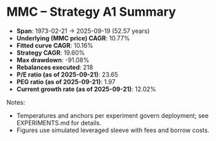 # MMC – Strategy A1 Summary

- **Span**: 1973-02-21 → 2025-09-19 (52.57 years)
- **Underlying (MMC price) CAGR**: 10.77%
- **Fitted curve CAGR**: 10.16%
- **Strategy CAGR**: 19.60%
- **Max drawdown**: -91.08%
- **Rebalances executed**: 218
- **P/E ratio (as of 2025-09-21)**: 23.65
- **PEG ratio (as of 2025-09-21)**: 1.97
- **Current growth rate (as of 2025-09-21)**: 12.02%

Notes:

- Temperatures and anchors per experiment govern deployment; see EXPERIMENTS.md for details.
- Figures use simulated leveraged sleeve with fees and borrow costs.
